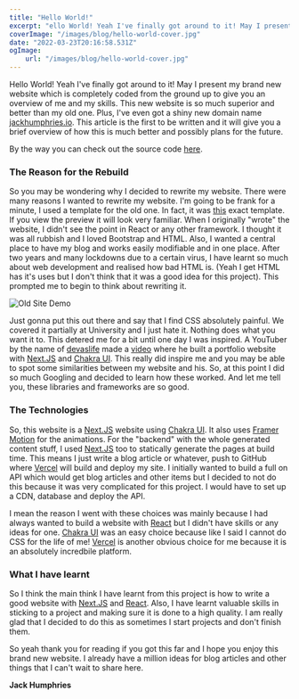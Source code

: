 ```yaml
---
title: "Hello World!"
excerpt: "ello World! Yeah I've finally got around to it! May I present my brand new website which is completely coded from the ground up to give you an overview of me and my skills. This new website is so much superior and better than my old one."
coverImage: "/images/blog/hello-world-cover.jpg"
date: "2022-03-23T20:16:58.531Z"
ogImage:
    url: "/images/blog/hello-world-cover.jpg"
---
```


Hello World! Yeah I've finally got around to it! May I present my brand new website which is completely coded from the ground up to give you an overview of me and my skills. This new website is so much superior and better than my old one. Plus, I've even got a shiny new domain name [jackhumphries.io](https://jackhumphries.io). This article is the first to be written and it will give you a brief overview of how this is much better and possibly plans for the future.

By the way you can check out the source code [here](https://github.com/JackHumphries9/portfolio-website).

### The Reason for the Rebuild

So you may be wondering why I decided to rewrite my website. There were many reasons I wanted to rewrite my website. I'm going to be frank for a minute, I used a template for the old one. In fact, it was [this](https://www.creative-tim.com/product/rubik-presentation-page) exact template. If you view the preview it will look very familiar. When I originally "wrote" the website, I didn't see the point in React or any other framework. I thought it was all rubbish and I loved Bootstrap and HTML. Also, I wanted a central place to have my blog and works easily modifiable and in one place. After two years and many lockdowns due to a certain virus, I have learnt so much about web development and realised how bad HTML is. (Yeah I get HTML has it's uses but I don't think that it was a good idea for this project). This prompted me to begin to think about rewriting it.

![Old Site Demo](/images/blog/hello-world-img1.png)

Just gonna put this out there and say that I find CSS absolutely painful. We covered it partially at University and I just hate it. Nothing does what you want it to. This detered me for a bit until one day I was inspired. A YouTuber by the name of [devaslife](https://www.youtube.com/devaslife) made a [video](https://www.youtube.com/watch?v=bSMZgXzC9AA) where he built a portfolio website with [Next.JS](https://nextjs.org) and [Chakra UI](https://chakra-ui.com). This really did inspire me and you may be able to spot some similarities between my website and his. So, at this point I did so much Googling and decided to learn how these worked. And let me tell you, these libraries and frameworks are so good.

### The Technologies

So, this website is a [Next.JS](https://nextjs.org) website using [Chakra UI](https://chakra-ui.com). It also uses [Framer Motion](https://www.framer.com/motion/) for the animations. For the "backend" with the whole generated content stuff, I used [Next.JS](https://nextjs.org) too to statically generate the pages at build time. This means I just write a blog article or whatever, push to GitHub where [Vercel](https://vercel.com) will build and deploy my site. I initially wanted to build a full on API which would get blog articles and other items but I decided to not do this because it was very complicated for this project. I would have to set up a CDN, database and deploy the API.

I mean the reason I went with these choices was mainly because I had always wanted to build a website with [React](https://reactjs.org) but I didn't have skills or any ideas for one. [Chakra UI](https://chakra-ui.com) was an easy choice because like I said I cannot do CSS for the life of me! [Vercel](https://vercel.com) is another obvious choice for me because it is an absolutely incredbile platform.

### What I have learnt

So I think the main think I have learnt from this project is how to write a good website with [Next.JS](https://nextjs.org) and [React](https://reactjs.org). Also, I have learnt valuable skills in sticking to a project and making sure it is done to a high quality. I am really glad that I decided to do this as sometimes I start projects and don't finish them.

So yeah thank you for reading if you got this far and I hope you enjoy this brand new website. I already have a million ideas for blog articles and other things that I can't wait to share here.

**Jack Humphries**
